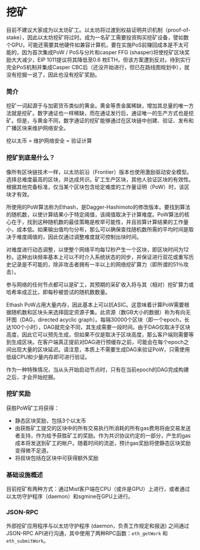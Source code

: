 # 挖矿

目前不建议大家成为以太坊矿工。以太坊将过渡到权益证明共识机制（proof-of-stake），因此以太坊挖矿将过时。成为一名矿工需要投资购买挖矿设备，譬如数个GPU，可能还需要其他硬件如兼容计算机，要在实施PoS前赚回成本是不太可能的，因为首次集成PoW / PoS与分片和casper FFG \(shasper\)将使挖矿区块奖励大大减少，EIP 1011提议将其降低至0.6 枚ETH，但该方案遭到反对。待到实行完全PoS机制并集成Casper CBC后（还没开始进行，但已在路线图规划中），就没有挖掘一说了，因此也没有挖矿奖励。

### 简介

挖矿一词起源于与加密货币类似的黄金。黄金等贵金属稀缺，增加其总量的唯一方法就是挖矿。数字通证也一样稀缺，而在通证发行后，通证唯一的生产方式也是挖矿。但是，与黄金不同，数字通证的挖矿能够通过在区块链中创建、验证、发布和广播区块来维护网络安全。

挖以太币 = 维护网络安全 = 验证计算

### 挖矿到底是什么？

像所有区块链技术一样，以太坊前沿（Frontier）版本也使用激励驱动安全模型。选择总难度最高的区块，并达成共识。矿工生产区块，其他人验证区块的有效性。根据其他完备标准，仅当某个区块包含给定难度的工作量证明（PoW）时，该区块才有效。

所使用的PoW算法称为Ethash，是Dagger-Hashimoto的修改版本。要找到算法的随机数，以使计算结果小于特定阈值，该阈值取决于计算难度。PoW算法的核心在于，找到这种随机数的最佳策略是枚举可能性，并且验算计算结果的工作量小，成本低。如果输出值均匀分布，那么可以确保查找随机数所需的平均时间是取决于难度阈值的，因此仅通过调整难度就可控制出块时间。

对难度进行动态调整，以使整个网络平均每12秒产生一个区块，即区块时间为12秒。这种出块频率基本上可以不时介入系统状态的同步，并保证进行双花或重写历史记录是不可能的，除非攻击者拥有一半以上的网络挖矿算力（即所谓的51％攻击）。

参与网络的任何节点都可以是矿工，其预期的采矿收入将与其（相对）挖矿算力或哈希率成正比，即每秒被尝试的随机数数量。

Ethash PoW占用大量内存，因此基本上可以抗ASIC。这意味着计算PoW需要根据随机数和区块头来选择固定资源子集。此资源（数GB大小的数据）称为有向无环图（DAG，directed acyclic graph）。每隔30000个区块（即一个epoch，长达100个小时），DAG就完全不同，其生成需要一段时间。由于DAG仅取决于区块高度，因此它可以预先生成，但如果不仅是取决于区块高度，那么客户端则需要等到生成区块。在客户端真正提前对DAG进行预缓存之前，可能会在每个epoch之间出现大量的区块延迟。请注意，本质上不需要生成DAG来验证PoW，只需使用低级CPU和少量内存即可进行验证。

作为一种特殊情况，当从头开始启动节点时，只有在当前epoch的DAG完成构建之后，才会开始挖掘。

### 挖矿奖励

获胜PoW矿工将获得：

* 静态区块奖励，包括3个以太币 
* 由获胜矿工提交的区块中的所有交易执行所消耗的所有gas费用将由交易发送者支持，作为给予获胜矿工的奖励。作为共识协议约定的一部分，产生的gas成本将发送到矿工的帐户。随着时间的流逝，预计gas奖励将使静态区块奖励变得微不足道。  
* 将叔块包括在区块中可获得额外奖励

### 基础设施概述

目前挖矿有两种方式：通过Mist客户端在CPU（或许是GPU）上进行，或者通过以太坊守护程序（daemon）和sgmine在GPU上进行。

### JSON-RPC

外部挖矿应用程序与以太坊守护程序 \(daemon，负责工作规定和报送\) 之间通过JSON-RPC API进行沟通，其中使用了两种RPC函数：`eth_getWork` 和 `eth_submitWork`。

